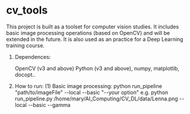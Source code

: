 # cv_tools
This project is built as a toolset for computer vision studies. It includes basic image processing operations (based on OpenCV) and will be extended in the future.
It is also used as an practice for a Deep Learning training course.

1. Dependences:
   
   OpenCV (v3 and above)
   Python (v3 and above), numpy, matplotlib, docopt..

2. How to run:
   (1) Basic image processing:
       python run_pipeline "path/to/imageFile" --local --basic "--your option"
       e.g.
       python run_pipeline.py  /home/mary/AI_Computing/CV_DL/data/Lenna.png --local --basic --gamma
      
